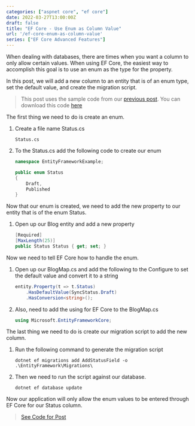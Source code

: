 ```yaml
---
categories: ["aspnet core", "ef core"]
date: 2022-03-27T13:00:00Z
draft: false
title: "EF Core - Use Enum as Column Value"
url: '/ef-core-enum-as-column-value'
series: ["EF Core Advanced Features"]
---
```


When dealing with databases, there are times when you want a column to only allow certain values.  When using EF Core, the easiest way to accomplish this goal is to use an enum as the type for the property.

In this post, we will add a new column to an entity that is of an enum type, set the default value, and create the migration script.

<!--more-->

> This post uses the sample code from our [previous post](/ef-core-audit-columns).  You can download this code [here](https://github.com/digitaldrummerj/efcore-examples/tree/feature/2-audit-fields)

The first thing we need to do is create an enum.

1. Create a file name Status.cs

    ```shell
    Status.cs
    ```

1. To the Status.cs add the following code to create our enum

    ```csharp
    namespace EntityFrameworkExample;

    public enum Status
    {
        Draft,
        Published
    }
    ```

Now that our enum is created, we need to add the new property to our entity that is of the enum Status.

1. Open up our Blog entity and add a new property 

	```csharp
	[Required]
	[MaxLength(25)]
	public Status Status { get; set; }
    ```

Now we need to tell EF Core how to handle the enum.

1. Open up our BlogMap.cs and add the following to the Configure to set the default value and convert it to a string

	```csharp
	entity.Property(t => t.Status)
    	.HasDefaultValue(SyncStatus.Draft)
    	.HasConversion<string>();
    ```

1. Also, need to add the using for EF Core to the BlogMap.cs

	```csharp
	using Microsoft.EntityFrameworkCore;
	```

The last thing we need to do is create our migration script to add the new column.

1. Run the following command to generate the migration script 

	```shell
	dotnet ef migrations add AddStatusField -o .\EntityFramework\Migrations\
	```

1. Then we need to run the script against our database.

	```shell
	dotnet ef database update
	```
	
Now our application will only allow the enum values to be entered through EF Core for our Status column.   

> [See Code for Post](https://github.com/digitaldrummerj/efcore-examples/tree/feature/3-enum-columns)

